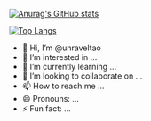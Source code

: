 [![Anurag's GitHub stats](https://github-readme-stats.vercel.app/api?username=unravelTao&count_private=true&theme=ambient_gradient)](https://github.com/anuraghazra/github-readme-stats)

[![Top Langs](https://github-readme-stats.vercel.app/api/top-langs/?username=unravelTao)](https://github.com/anuraghazra/github-readme-stats)

- 👋 Hi, I’m @unraveltao
- 👀 I’m interested in ...
- 🌱 I’m currently learning ...
- 💞️ I’m looking to collaborate on ...
- 📫 How to reach me ...
- 😄 Pronouns: ...
- ⚡ Fun fact: ...
<!---
unraveltao/unraveltao is a ✨ special ✨ repository because its `README.md` (this file) appears on your GitHub profile.
You can click the Preview link to take a look at your changes.
--->
